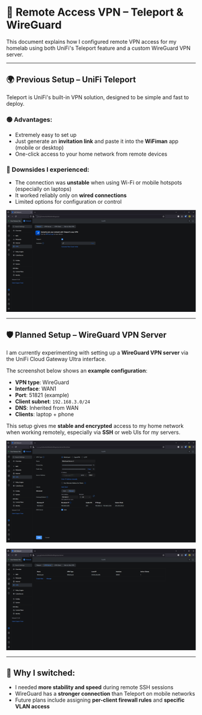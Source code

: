 # 🔐 Remote Access VPN – Teleport & WireGuard

This document explains how I configured remote VPN access for my homelab using both UniFi's Teleport feature and a custom WireGuard VPN server.

---

## 🌍 Previous Setup – UniFi Teleport

Teleport is UniFi's built-in VPN solution, designed to be simple and fast to deploy.

### 🟢 Advantages:
- Extremely easy to set up
- Just generate an **invitation link** and paste it into the **WiFiman** app (mobile or desktop)
- One-click access to your home network from remote devices

### 🔴 Downsides I experienced:
- The connection was **unstable** when using Wi-Fi or mobile hotspots (especially on laptops)
- It worked reliably only on **wired connections**
- Limited options for configuration or control

![Teleport invite](./images/vpn-wifiman.png)

---

## 🛡️ Planned Setup – WireGuard VPN Server

I am currently experimenting with setting up a **WireGuard VPN server** via the UniFi Cloud Gateway Ultra interface.

The screenshot below shows an **example configuration**:

- **VPN type**: WireGuard
- **Interface**: WAN1
- **Port**: 51821 (example)
- **Client subnet**: `192.168.3.0/24`
- **DNS**: Inherited from WAN
- **Clients**: laptop + phone

This setup gives me **stable and encrypted** access to my home network when working remotely, especially via **SSH** or web UIs for my servers.

![Example config](./images/vpn-setup.png)

![VPN server list](./images/vpn-vpnserver.png)

---

## 🔐 Why I switched:
- I needed **more stability and speed** during remote SSH sessions
- WireGuard has a **stronger connection** than Teleport on mobile networks
- Future plans include assigning **per-client firewall rules** and **specific VLAN access**
